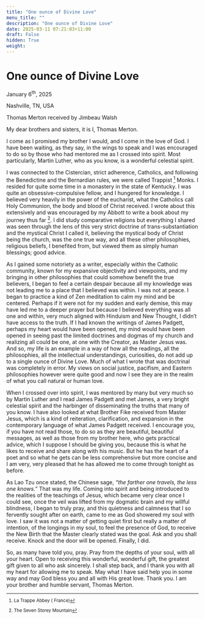 ```yaml
---
title: "One ounce of Divine Love"
menu_title: ""
description: "One ounce of Divine Love"
date: 2025-03-11 07:21:03+11:00
draft: False
hidden: True
weight:
---
```

# One ounce of Divine Love

January 6<sup>th</sup>, 2025

Nashville, TN, USA

Thomas Merton received by Jimbeau Walsh

My dear brothers and sisters, it is I, Thomas Merton.

I come as I promised my brother I would, and I come in the love of God. I have been waiting, as they say, in the wings to speak and I was encouraged to do so by those who had mentored me as I crossed into spirit. Most particularly, Martin Luther, who as you know, is a wonderful celestial spirit.

I was connected to the Cistercian, strict adherence, Catholics, and following the Benedictine and the Bernardian rules, we were called Trappist [^1] Monks. I resided for quite some time in a monastery in the state of Kentucky. I was quite an obsessive-compulsive fellow, and I hungered for knowledge. I believed very heavily in the power of the eucharist, what the Catholics call Holy Communion, the body and blood of Christ received. I wrote about this extensively and was encouraged by my Abbott to write a book about my journey thus far [^2]. I did study comparative religions but everything I shared was seen through the lens of this very strict doctrine of trans-substantiation and the mystical Christ I called it, believing the mystical body of Christ being the church, was the one true way, and all these other philosophies, religious beliefs, I benefited from, but viewed them as simply human blessings; good advice.

As I gained some notoriety as a writer, especially within the Catholic community, known for my expansive objectivity and viewpoints, and my bringing in other philosophies that could somehow benefit the true believers, I began to feel a certain despair because all my knowledge was not leading me to a place that I believed was within. I was not at peace. I began to practice a kind of Zen meditation to calm my mind and be centered. Perhaps if it were not for my sudden and early demise, this may have led me to a deeper prayer but because I believed everything was all one and within, very much aligned with Hinduism and New Thought, I didn’t have access to the truth. If I had known the writings of James Padgett, perhaps my heart would have been opened, my mind would have been opened in seeing past the limited doctrines and dogmas of my church and realizing all could be one, at one with the Creator, as Master Jesus was. And so, my life is an example in a way of how all the readings, all the philosophies, all the intellectual understandings, curiosities, do not add up to a single ounce of Divine Love. Much of what I wrote that was doctrinal was completely in error. My views on social justice, pacifism, and Eastern philosophies however were quite good and now I see they are in the realm of what you call natural or human love.

When I crossed over into spirit, I was mentored by many but very much so by Martin Luther and I read James Padgett and met James, a very bright celestial spirit and the harbinger of disseminating the truths that many of you know. I have also looked at what Brother Fike received from Master Jesus, which is a kind of reiteration, clarification, and expansion in the contemporary language of what James Padgett received.  I encourage you, if you have not read those, to do so as they are beautiful, beautiful messages, as well as those from my brother here, who gets practical advice, which I suppose I should be giving you, because this is what he likes to receive and share along with his music. But he has the heart of a poet and so what he gets can be less comprehensive but more concise and I am very, very pleased that he has allowed me to come through tonight as before.

As Lao Tzu once stated, the Chinese sage, *“the farther one travels, the less one knows.”* That was my life. Coming into spirit and being introduced to the realities of the teachings of Jesus, which became very clear once I could see, once the veil was lifted from my dogmatic brain and my willful blindness, I began to truly pray, and this quietness and calmness that I so fervently sought after on earth, came to me as God showered my soul with love. I saw it was not a matter of getting quiet first but really a matter of intention, of the longings in my soul, to feel the presence of God, to receive the New Birth that the Master clearly stated was the goal. Ask and you shall receive. Knock and the door will be opened. Finally, I did.

So, as many have told you, pray. Pray from the depths of your soul, with all your heart. Open to receiving this wonderful, wonderful gift, the greatest gift given to all who ask sincerely. I shall step back, and I thank you with all my heart for allowing me to speak. May what I have said help you in some way and may God bless you and all with His great love. Thank you. I am your brother and humble servant, Thomas Merton.
<small>

[^1]: La Trappe Abbey ( France)

[^2]: The Seven Storey Mountain
